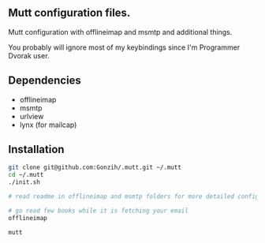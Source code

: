 ## Mutt configuration files.

Mutt configuration with offlineimap and msmtp and additional things.

You probably will ignore most of my keybindings since I'm Programmer Dvorak user.

## Dependencies

* offlineimap
* msmtp
* urlview
* lynx (for mailcap)

## Installation

```sh
git clone git@github.com:Gonzih/.mutt.git ~/.mutt
cd ~/.mutt
./init.sh

# read readme in offlineimap and msmtp folders for more detailed configuration

# go read few books while it is fetching your email
offlineimap

mutt
```
